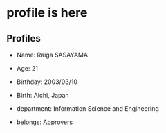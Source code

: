 # profile is here

## Profiles

- Name: Raiga SASAYAMA
- Age: 21
- Birthday: 2003/03/10
- Birth: Aichi, Japan

- department: Information Science and Engineering

- belongs: [Approvers](https://Approvers.dev)
